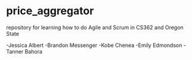 # price_aggregator
repository for learning how to do Agile and Scrum in CS362 and Oregon State

-Jessica Albert
-Brandon Messenger
-Kobe Chenea
-Emily Edmondson
-Tanner Bahora